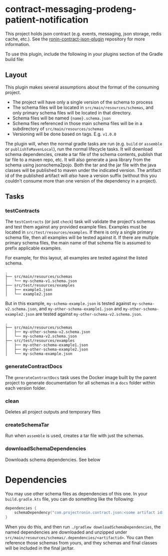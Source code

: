 # contract-messaging-prodeng-patient-notification

This project holds json contract (e.g. events, messaging, json storage, redis cache, etc.).  See the [ronin-contract-json-plugin](https://github.com/projectronin/ronin-gradle/tree/main/gradle-plugins/ronin-contract-json-plugin) repository for more information.

To use this plugin, include the following in your plugins section of the Gradle build file:

## Layout

This plugin makes several assumptions about the format of the consuming project.

* The project will have only a single version of the schema to process
* The schema files will be located in `src/main/resources/schemas`, and only primary schema files will be located in that directory.
* Schema files will be named `{name}.schema.json`
* Schema files referenced in those main schema files will be in a subdirectory of `src/main/resources/schemas`
* Versioning will be done based on tags.  E.g. `v1.0.0`

The plugin will, when the normal gradle tasks are run (e.g. `build` or `assemble` or `publishToMavenLocal`), run the normal lifecycle tasks.  It will download schema dependencies, create a
tar file of the schema contents, publish that tar file to a maven repo, etc.  It will also generate a java library from the schema using jsonschema2pojo.  Both the tar and the jar file with
the java classes will be published to maven under the indicated version.  The artifact id of the published artifact will _also_ have a version suffix (without this you couldn't consume
more than one version of the dependency in a project).

## Tasks

### testContracts

The `testContracts` (or just `check`) task will validate the project's schemas and test them against any provided example files.  Examples must be located in `src/test/resources/examples`.  If there
is only a single primary schema file, then all examples will be tested against it.  If there are multiple primary schema files, the main name of that schema file is assumed to prefix
applicable examples.

For example, for this layout, all examples are tested against the listed schema.

    .
    ├── src/main/resources/schemas
    │   └── my-schema-v1.schema.json
    ├── src/test/resources/examples
    │   ├── example1.json
    │   └── example2.json

But in this example, `my-schema-example.json` is tested against `my-schema-v2.schema.json`, and `my-other-schema-example1.json` and `my-other-schema-example2.json` are tested
against `my-other-schema-v2.schema.json`.

    .
    ├── src/main/resources/schemas
    │   ├── my-other-schema-v2.schema.json
    │   └── my-schema-v2.schema.json
    ├── src/test/resources/examples
    │   ├── my-other-schema-example1.json
    │   ├── my-other-schema-example2.json
    │   └── my-schema-example.json

### generateContractDocs

The `generateContractDocs` task uses the Docker image built by the parent project to generate documentation for all schemas
in a `docs` folder within each version folder.

### clean

Deletes all project outputs and temporary files

### createSchemaTar

Run when `assemble` is used, creates a tar file with just the schemas.

### downloadSchemaDependencies

Downloads schema dependencies.  See below

# Dependencies

You may use other schema files as dependencies of this one.  In your `build.gradle.kts` file, you can do something like the following:

```kotlin
dependencies {
    schemaDependency("com.projectronin.contract.json:<some artifact id>-v<some major version>:<some version>:schemas@tar.gz")
}
```

When you do this, and then run `./gradlew downloadSchemaDependencies`, the named dependencies are downloaded and unzipped under `src/main/resources/schemas/.dependencies/<artifactid>`.  You
can then reference those schemas from yours, and they schemas and final classes will be included in the final jar/tar.
